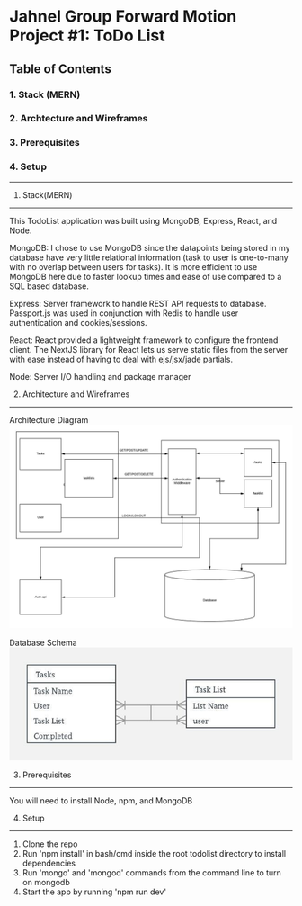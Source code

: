 Jahnel Group Forward Motion Project #1: ToDo List
====================
Table of Contents
---------------------
### 1. Stack (MERN)
### 2. Archtecture and Wireframes
### 3. Prerequisites
### 4. Setup
------------------------

1. Stack(MERN)
---------------

This TodoList application was built using MongoDB, Express, React, and Node.

MongoDB: I chose to use MongoDB since the datapoints being stored in my database have very little relational information (task to user is one-to-many with no overlap between users for tasks). It is more efficient to use MongoDB here due to faster lookup times and ease of use compared to a SQL based database.

Express: Server framework to handle REST API requests to database. Passport.js was used in conjunction with Redis to handle user authentication and cookies/sessions.

React: React provided a lightweight framework to configure the frontend client. The NextJS library for React lets us serve static files from the server with ease instead of having to deal with ejs/jsx/jade partials.

Node: Server I/O handling and package manager

2. Architecture and Wireframes
------------------------------------

Architecture Diagram
![App Architecture Diagram](/images/archdi.jpeg)

Database Schema
![Database Schema](/images/dbschema.jpeg)

3. Prerequisites
-------------

You will need to install Node, npm, and MongoDB

4. Setup
-----------------

1. Clone the repo
2. Run 'npm install' in bash/cmd inside the root todolist directory to install dependencies
3. Run 'mongo' and 'mongod' commands from the command line to turn on mongodb
5. Start the app by running 'npm run dev'
